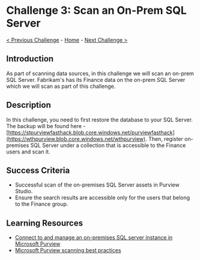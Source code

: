 # Challenge 3: Scan an On-Prem SQL Server

[< Previous Challenge](./Challenge2.md) - [Home](../README.md) - [Next Challenge >](./Challenge4.md)

## Introduction
As part of scanning data sources, in this challenge we will scan an on-prem SQL Server. Fabrikam's has its Finance data on the on-prem SQL Server which we will scan as part of this challenge.

## Description
In this challenge, you need to first restore the database to your SQL Server. The backup will be found here - [https://stpurviewfasthack.blob.core.windows.net/purviewfasthack](https://wthpurview.blob.core.windows.net/wthpurview). Then, register on-premises SQL Server under a collection that is accessible to the Finance users and scan it.


## Success Criteria
- Successful scan of the on-premises SQL Server assets in Purview Studio.
- Ensure the search results are accessible only for the users that belong to the Finance group.

## Learning Resources
- [Connect to and manage an on-premises SQL server instance in Microsoft Purview](https://docs.microsoft.com/en-us/azure/purview/register-scan-on-premises-sql-server)
- [Microsoft Purview scanning best practices](https://docs.microsoft.com/en-us/azure/purview/concept-best-practices-scanning)

